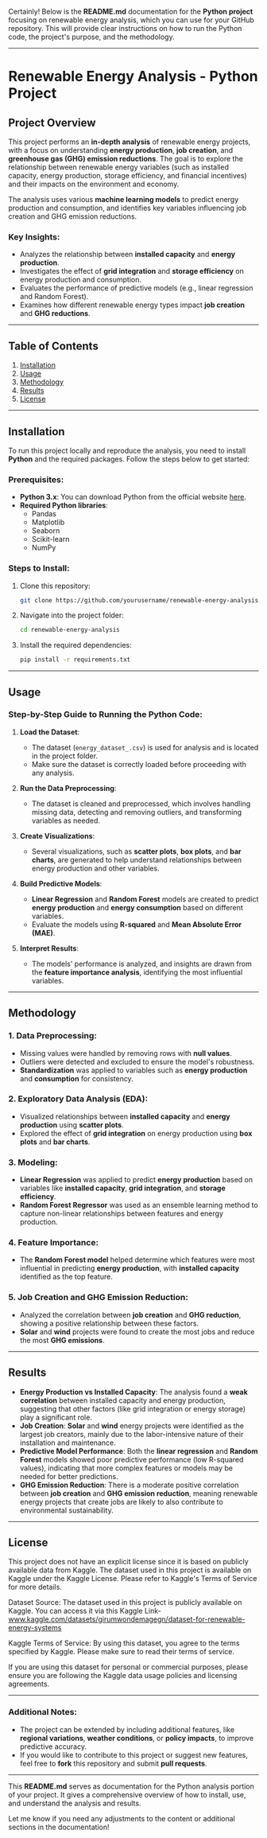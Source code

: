 Certainly! Below is the **README.md** documentation for the **Python project** focusing on renewable energy analysis, which you can use for your GitHub repository. This will provide clear instructions on how to run the Python code, the project's purpose, and the methodology.

---

# Renewable Energy Analysis - Python Project

## Project Overview

This project performs an **in-depth analysis** of renewable energy projects, with a focus on understanding **energy production**, **job creation**, and **greenhouse gas (GHG) emission reductions**. The goal is to explore the relationship between renewable energy variables (such as installed capacity, energy production, storage efficiency, and financial incentives) and their impacts on the environment and economy.

The analysis uses various **machine learning models** to predict energy production and consumption, and identifies key variables influencing job creation and GHG emission reductions.

### **Key Insights**:
- Analyzes the relationship between **installed capacity** and **energy production**.
- Investigates the effect of **grid integration** and **storage efficiency** on energy production and consumption.
- Evaluates the performance of predictive models (e.g., linear regression and Random Forest).
- Examines how different renewable energy types impact **job creation** and **GHG reductions**.

---

## Table of Contents

1. [Installation](#installation)
2. [Usage](#usage)
3. [Methodology](#methodology)
4. [Results](#results)
5. [License](#license)

---

## Installation

To run this project locally and reproduce the analysis, you need to install **Python** and the required packages. Follow the steps below to get started:

### Prerequisites:
- **Python 3.x**: You can download Python from the official website [here](https://www.python.org/downloads/).
- **Required Python libraries**:
  - Pandas
  - Matplotlib
  - Seaborn
  - Scikit-learn
  - NumPy

### Steps to Install:
1. Clone this repository:
   ```bash
   git clone https://github.com/yourusername/renewable-energy-analysis.git
   ```
2. Navigate into the project folder:
   ```bash
   cd renewable-energy-analysis
   ```
3. Install the required dependencies:
   ```bash
   pip install -r requirements.txt
   ```

---

## Usage

### Step-by-Step Guide to Running the Python Code:

1. **Load the Dataset**:
   - The dataset (`energy_dataset_.csv`) is used for analysis and is located in the project folder.
   - Make sure the dataset is correctly loaded before proceeding with any analysis.

2. **Run the Data Preprocessing**:
   - The dataset is cleaned and preprocessed, which involves handling missing data, detecting and removing outliers, and transforming variables as needed.
   
3. **Create Visualizations**:
   - Several visualizations, such as **scatter plots**, **box plots**, and **bar charts**, are generated to help understand relationships between energy production and other variables.

4. **Build Predictive Models**:
   - **Linear Regression** and **Random Forest** models are created to predict **energy production** and **energy consumption** based on different variables.
   - Evaluate the models using **R-squared** and **Mean Absolute Error (MAE)**.

5. **Interpret Results**:
   - The models' performance is analyzed, and insights are drawn from the **feature importance analysis**, identifying the most influential variables.

---

## Methodology

### 1. **Data Preprocessing**:
   - Missing values were handled by removing rows with **null values**.
   - Outliers were detected and excluded to ensure the model's robustness.
   - **Standardization** was applied to variables such as **energy production** and **consumption** for consistency.

### 2. **Exploratory Data Analysis (EDA)**:
   - Visualized relationships between **installed capacity** and **energy production** using **scatter plots**.
   - Explored the effect of **grid integration** on energy production using **box plots** and **bar charts**.

### 3. **Modeling**:
   - **Linear Regression** was applied to predict **energy production** based on variables like **installed capacity**, **grid integration**, and **storage efficiency**.
   - **Random Forest Regressor** was used as an ensemble learning method to capture non-linear relationships between features and energy production.

### 4. **Feature Importance**:
   - The **Random Forest model** helped determine which features were most influential in predicting **energy production**, with **installed capacity** identified as the top feature.

### 5. **Job Creation and GHG Emission Reduction**:
   - Analyzed the correlation between **job creation** and **GHG reduction**, showing a positive relationship between these factors.
   - **Solar** and **wind** projects were found to create the most jobs and reduce the most **GHG emissions**.

---

## Results

- **Energy Production vs Installed Capacity**: The analysis found a **weak correlation** between installed capacity and energy production, suggesting that other factors (like grid integration or energy storage) play a significant role.
- **Job Creation**: **Solar** and **wind** energy projects were identified as the largest job creators, mainly due to the labor-intensive nature of their installation and maintenance.
- **Predictive Model Performance**: Both the **linear regression** and **Random Forest** models showed poor predictive performance (low R-squared values), indicating that more complex features or models may be needed for better predictions.
- **GHG Emission Reduction**: There is a moderate positive correlation between **job creation** and **GHG emission reduction**, meaning renewable energy projects that create jobs are likely to also contribute to environmental sustainability.

---

## License
This project does not have an explicit license since it is based on publicly available data from Kaggle. The dataset used in this project is available on Kaggle under the Kaggle License. Please refer to Kaggle's Terms of Service for more details.

Dataset Source: The dataset used in this project is publicly available on Kaggle. You can access it via this Kaggle Link- www.kaggle.com/datasets/girumwondemagegn/dataset-for-renewable-energy-systems 

Kaggle Terms of Service: By using this dataset, you agree to the terms specified by Kaggle. Please make sure to read their terms of service.

If you are using this dataset for personal or commercial purposes, please ensure you are following the Kaggle data usage policies and licensing agreements.

---

### **Additional Notes**:

- The project can be extended by including additional features, like **regional variations**, **weather conditions**, or **policy impacts**, to improve predictive accuracy.
- If you would like to contribute to this project or suggest new features, feel free to **fork** this repository and submit **pull requests**.

---

This **README.md** serves as documentation for the Python analysis portion of your project. It gives a comprehensive overview of how to install, use, and understand the analysis and results.

Let me know if you need any adjustments to the content or additional sections in the documentation!
